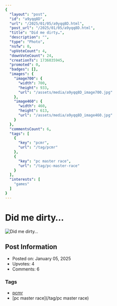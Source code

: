 ```yaml
---
{
  "layout": "post",
  "id": "a9yqq8D",
  "url": "/2025/01/05/a9yqq8D.html",
  "post_url": "/2025/01/05/a9yqq8D.html",
  "title": "Did me dirty…",
  "description": "",
  "type": "Photo",
  "nsfw": 0,
  "upVoteCount": 4,
  "downVoteCount": 24,
  "creationTs": 1736035945,
  "promoted": 0,
  "badges": [],
  "images": {
    "image700": {
      "width": 700,
      "height": 933,
      "url": "/assets/media/a9yqq8D_image700.jpg"
    },
    "image460": {
      "width": 460,
      "height": 613,
      "url": "/assets/media/a9yqq8D_image460.jpg"
    }
  },
  "commentsCount": 6,
  "tags": [
    {
      "key": "pcmr",
      "url": "/tag/pcmr"
    },
    {
      "key": "pc master race",
      "url": "/tag/pc-master-race"
    }
  ],
  "interests": [
    "games"
  ]
}
---
```


# Did me dirty…

![Did me dirty…](/assets/media/a9yqq8D_image700.jpg)

## Post Information

- Posted on: January 05, 2025
- Upvotes: 4
- Comments: 6

### Tags

- [pcmr](/tag/pcmr)
- [pc master race](/tag/pc master race)
